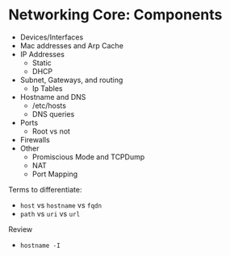 # Networking Core: Components

* Devices/Interfaces
* Mac addresses and Arp Cache
* IP Addresses
    * Static
    * DHCP
* Subnet, Gateways, and routing
    * Ip Tables
* Hostname and DNS
    * /etc/hosts
    * DNS queries
* Ports
    * Root vs not
* Firewalls
* Other
    * Promiscious Mode and TCPDump
    * NAT
    * Port Mapping

Terms to differentiate:

* `host` vs `hostname` vs `fqdn`
* `path` vs `uri` vs `url`

Review

* `hostname -I`

